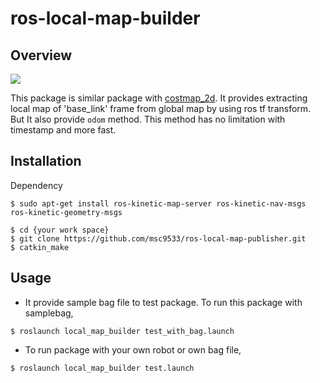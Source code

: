 # ros-local-map-builder

## Overview
![](https://github.com/msc9533/ros-local-map-publisher/blob/master/doc/capture_rviz.png?raw=true)

This package is similar package with [costmap_2d](http://wiki.ros.org/costmap_2d). It provides extracting local map of 'base_link' frame from global map by using ros tf transform.  
But It also provide `odom` method. This method has no limitation with timestamp and more fast.

## Installation

Dependency  

```
$ sudo apt-get install ros-kinetic-map-server ros-kinetic-nav-msgs ros-kinetic-geometry-msgs
```

```
$ cd {your work space}
$ git clone https://github.com/msc9533/ros-local-map-publisher.git
$ catkin_make
```

## Usage

- It provide sample bag file to test package. To run this package with samplebag,

```
$ roslaunch local_map_builder test_with_bag.launch
```

- To run package with your own robot or own bag file,

```
$ roslaunch local_map_builder test.launch
```

